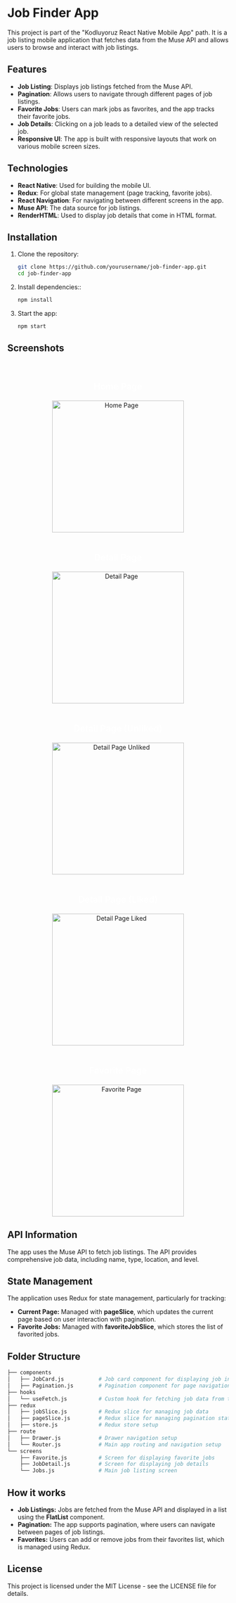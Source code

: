 # Job Finder App

This project is part of the "Kodluyoruz React Native Mobile App" path. It is a job listing mobile application that fetches data from the Muse API and allows users to browse and interact with job listings.

## Features

- **Job Listing**: Displays job listings fetched from the Muse API.
- **Pagination**: Allows users to navigate through different pages of job listings.
- **Favorite Jobs**: Users can mark jobs as favorites, and the app tracks their favorite jobs.
- **Job Details**: Clicking on a job leads to a detailed view of the selected job.
- **Responsive UI**: The app is built with responsive layouts that work on various mobile screen sizes.

## Technologies

- **React Native**: Used for building the mobile UI.
- **Redux**: For global state management (page tracking, favorite jobs).
- **React Navigation**: For navigating between different screens in the app.
- **Muse API**: The data source for job listings.
- **RenderHTML**: Used to display job details that come in HTML format.


## Installation

1. Clone the repository:

   ```bash
   git clone https://github.com/yourusername/job-finder-app.git
   cd job-finder-app

   ```

2. Install dependencies::

   ```bash
   npm install

   ```

3. Start the app:
   ```bash
   npm start
   ```

## Screenshots

<div style="text-align: center;">

  <div style="display: inline-block; margin-top: 25px;">
    <p style="color: white; font-size: 20px; font-weight: 600;">Home Page</p>
    <img src="./src/assets/images/codeWork_homepage.jpg" alt="Home Page" width="300">
  </div>

  <div style="display: inline-block; margin-top: 25px;">
    <p style="color: white; font-size: 20px; font-weight: 600;">Detail Page</p>
    <img src="./src/assets/images/codeWork_detailpage.jpg" alt="Detail Page" width="300">
  </div>

  <div style="display: inline-block; margin-top: 25px;">
    <p style="color: white; font-size: 20px; font-weight: 600;">Detail Page (Unliked)</p>
    <img src="./src/assets/images/codeWork_detailpage_unliked.jpg" alt="Detail Page Unliked" width="300">
  </div>

  <div style="display: inline-block; margin-top: 25px;">
    <p style="color: white; font-size: 20px; font-weight: 600;">Detail Page (Liked)</p>
    <img src="./src/assets/images/codeWork_detailpage_liked.jpg" alt="Detail Page Liked" width="300">
  </div>

  <div style="display: inline-block; margin-top: 25px;">
    <p style="color: white; font-size: 20px; font-weight: 600;">Favorite Page</p>
    <img src="./src/assets/images/codeWork_favoritepage.jpg" alt="Favorite Page" width="300">
  </div>

</div>

## API Information

The app uses the Muse API to fetch job listings. The API provides comprehensive job data, including name, type, location, and level.

## State Management

The application uses Redux for state management, particularly for tracking:

- **Current Page:** Managed with **pageSlice**, which updates the current page based on user interaction with pagination.
- **Favorite Jobs:** Managed with **favoriteJobSlice**, which stores the list of favorited jobs.

## Folder Structure

```bash
├── components
│   ├── JobCard.js           # Job card component for displaying job info
│   ├── Pagination.js        # Pagination component for page navigation
├── hooks
│   └── useFetch.js          # Custom hook for fetching job data from the API
├── redux
│   ├── jobSlice.js          # Redux slice for managing job data
│   ├── pageSlice.js         # Redux slice for managing pagination state
│   ├── store.js             # Redux store setup
├── route
│   ├── Drawer.js            # Drawer navigation setup
│   └── Router.js            # Main app routing and navigation setup
└── screens
    ├── Favorite.js          # Screen for displaying favorite jobs
    ├── JobDetail.js         # Screen for displaying job details
    └── Jobs.js              # Main job listing screen

```

## How it works

- **Job Listings:** Jobs are fetched from the Muse API and displayed in a list using the **FlatList** component.
- **Pagination:** The app supports pagination, where users can navigate between pages of job listings.
- **Favorites:** Users can add or remove jobs from their favorites list, which is managed using Redux.

## License

This project is licensed under the MIT License - see the LICENSE file for details.

